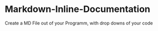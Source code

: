 # Markdown-Inline-Documentation
Create a MD File out of your Programm, with drop downs of your code
